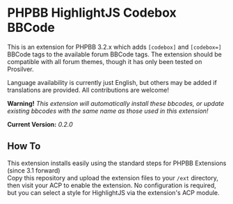 # PHPBB HighlightJS Codebox BBCode 

This is an extension for PHPBB 3.2.x which adds `[codebox]` and `[codebox=]` BBCode tags to the available forum BBCode tags.  The extension should be compatible with all forum themes, though it has only been tested on Prosilver.  

Language availability is currently just English, but others may be added if translations are provided.  All contributions are welcome!  

**Warning!** *This extension will automatically install these bbcodes, or update existing bbcodes with the same name as those used in this extension!*

**Current Version:** _0.2.0_  

## How To

This extension installs easily using the standard steps for PHPBB Extensions (since 3.1 forward)  
Copy this repository and upload the extension files to your `/ext` directory, then visit your ACP to enable the extension. No configuration is required, but you can select a style for HighlightJS via the extension's ACP module.

